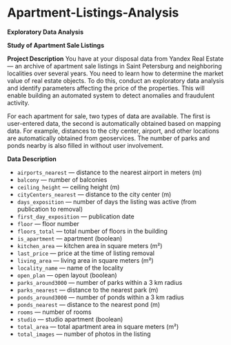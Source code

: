 # Apartment-Listings-Analysis

**Exploratory Data Analysis**

**Study of Apartment Sale Listings**

**Project Description**
You have at your disposal data from Yandex Real Estate — an archive of apartment sale listings in Saint Petersburg and neighboring localities over several years. You need to learn how to determine the market value of real estate objects. To do this, conduct an exploratory data analysis and identify parameters affecting the price of the properties. This will enable building an automated system to detect anomalies and fraudulent activity.

For each apartment for sale, two types of data are available. The first is user-entered data, the second is automatically obtained based on mapping data. For example, distances to the city center, airport, and other locations are automatically obtained from geoservices. The number of parks and ponds nearby is also filled in without user involvement.

**Data Description**

* `airports_nearest` — distance to the nearest airport in meters (m)
* `balcony` — number of balconies
* `ceiling_height` — ceiling height (m)
* `cityCenters_nearest` — distance to the city center (m)
* `days_exposition` — number of days the listing was active (from publication to removal)
* `first_day_exposition` — publication date
* `floor` — floor number
* `floors_total` — total number of floors in the building
* `is_apartment` — apartment (boolean)
* `kitchen_area` — kitchen area in square meters (m²)
* `last_price` — price at the time of listing removal
* `living_area` — living area in square meters (m²)
* `locality_name` — name of the locality
* `open_plan` — open layout (boolean)
* `parks_around3000` — number of parks within a 3 km radius
* `parks_nearest` — distance to the nearest park (m)
* `ponds_around3000` — number of ponds within a 3 km radius
* `ponds_nearest` — distance to the nearest pond (m)
* `rooms` — number of rooms
* `studio` — studio apartment (boolean)
* `total_area` — total apartment area in square meters (m²)
* `total_images` — number of photos in the listing

